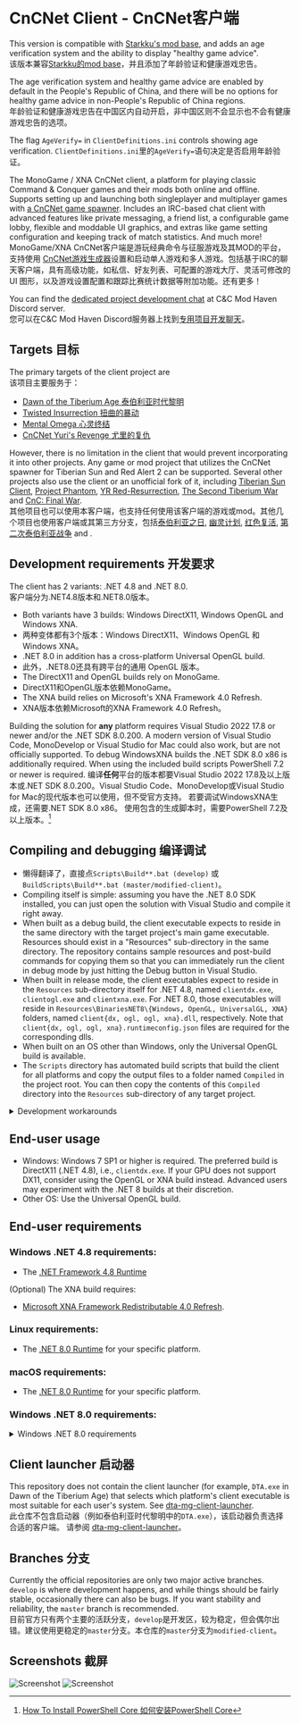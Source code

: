 # CnCNet Client - CnCNet客户端

This version is compatible with [Starkku's mod base](https://github.com/Starkku/cncnet-client-mod-base), and adds an age verification system and the ability to display "healthy game advice".  
该版本兼容[Starkku的mod base](https://github.com/Starkku/cncnet-client-mod-base)，并且添加了年龄验证和健康游戏忠告。

The age verification system and healthy game advice are enabled by default in the People's Republic of China, and there will be no options for healthy game advice in non-People's Republic of China regions.  
年龄验证和健康游戏忠告在中国区内自动开启，非中国区则不会显示也不会有健康游戏忠告的选项。

The flag `AgeVerify=` in `ClientDefinitions.ini` controls showing age verification.
`ClientDefinitions.ini`里的`AgeVerify=`语句决定是否启用年龄验证。

The MonoGame / XNA CnCNet client, a platform for playing classic Command & Conquer games and their mods both online and offline. Supports setting up and launching both singleplayer and multiplayer games with [a CnCNet game spawner](https://github.com/CnCNet/ts-patches). Includes an IRC-based chat client with advanced features like private messaging, a friend list, a configurable game lobby, flexible and moddable UI graphics, and extras like game setting configuration and keeping track of match statistics. And much more!  
MonoGame/XNA CnCNet客户端是游玩经典命令与征服游戏及其MOD的平台，支持使用 [CnCNet游戏生成器](https://github.com/CnCNet/ts-patches)设置和启动单人游戏和多人游戏。包括基于IRC的聊天客户端，具有高级功能，如私信、好友列表、可配置的游戏大厅、灵活可修改的 UI 图形，以及游戏设置配置和跟踪比赛统计数据等附加功能。还有更多！

You can find the [dedicated project development chat](https://discord.gg/M5gGdBYG5m) at C&C Mod Haven Discord server.  
您可以在C&C Mod Haven Discord服务器上找到[专用项目开发聊天](https://discord.gg/M5gGdBYG5m)。

## Targets 目标

The primary targets of the client project are  
该项目主要服务于：
* [Dawn of the Tiberium Age 泰伯利亚时代黎明](https://www.moddb.com/mods/the-dawn-of-the-tiberium-age)
* [Twisted Insurrection 扭曲的暴动](https://www.moddb.com/mods/twisted-insurrection)
* [Mental Omega 心灵终结](https://www.moddb.com/mods/mental-omega)
* [CnCNet Yuri's Revenge 尤里的复仇](https://cncnet.org/yuris-revenge)

However, there is no limitation in the client that would prevent incorporating it into other projects. Any game or mod project that utilizes the CnCNet spawner for Tiberian Sun and Red Alert 2 can be supported. Several other projects also use the client or an unofficial fork of it, including [Tiberian Sun Client](https://www.moddb.com/mods/tiberian-sun-client), [Project Phantom](https://www.moddb.com/mods/project-phantom), [YR Red-Resurrection](https://www.moddb.com/mods/yr-red-resurrection), [The Second Tiberium War](https://www.moddb.com/mods/the-second-tiberium-war) and [CnC: Final War](https://www.moddb.com/mods/cncfinalwar).  
其他项目也可以使用本客户端，也支持任何使用该客户端的游戏或mod。其他几个项目也使用客户端或其第三方分支，包括[泰伯利亚之日](https://www.moddb.com/mods/tiberian-sun-client), [幽灵计划](https://www.moddb.com/mods/project-phantom), [红色复活](https://www.moddb.com/mods/yr-red-resurrection), [第二次泰伯利亚战争](https://www.moddb.com/mods/the-second-tiberium-war) and [](https://www.moddb.com/mods/cncfinalwar).  

## Development requirements 开发要求

The client has 2 variants: .NET 4.8 and .NET 8.0.  
客户端分为.NET4.8版本和.NET8.0版本。
* Both variants have 3 builds: Windows DirectX11, Windows OpenGL and Windows XNA.
* 两种变体都有3个版本：Windows DirectX11、Windows OpenGL 和 Windows XNA。
* .NET 8.0 in addition has a cross-platform Universal OpenGL build.
* 此外，.NET8.0还具有跨平台的通用 OpenGL 版本。
* The DirectX11 and OpenGL builds rely on MonoGame.
* DirectX11和OpenGL版本依赖MonoGame。
* The XNA build relies on Microsoft's XNA Framework 4.0 Refresh.
* XNA版本依赖Microsoft的XNA Framework 4.0 Refresh。

Building the solution for **any** platform requires Visual Studio 2022 17.8 or newer and/or the .NET SDK 8.0.200. A modern version of Visual Studio Code, MonoDevelop or Visual Studio for Mac could also work, but are not officially supported.
To debug WindowsXNA builds the .NET SDK 8.0 x86 is additionally required.
When using the included build scripts PowerShell 7.2 or newer is required.
编译**任何**平台的版本都要Visual Studio 2022 17.8及以上版本或.NET SDK 8.0.200。Visual Studio Code、MonoDevelop或Visual Studio for Mac的现代版本也可以使用，但不受官方支持。
若要调试WindowsXNA生成，还需要.NET SDK 8.0 x86。
使用包含的生成脚本时，需要PowerShell 7.2及以上版本。[^install-powershell]

## Compiling and debugging 编译调试

* 懒得翻译了，直接点`Scripts\Build**.bat (develop)` 或 `BuildScripts\Build**.bat (master/modified-client)`。
* Compiling itself is simple: assuming you have the .NET 8.0 SDK installed, you can just open the solution with Visual Studio and compile it right away.
* When built as a debug build, the client executable expects to reside in the same directory with the target project's main game executable. Resources should exist in a "Resources" sub-directory in the same directory. The repository contains sample resources and post-build commands for copying them so that you can immediately run the client in debug mode by just hitting the Debug button in Visual Studio.
* When built in release mode, the client executables expect to reside in the `Resources` sub-directory itself for .NET 4.8, named `clientdx.exe`, `clientogl.exe` and `clientxna.exe`. For .NET 8.0, those executables will reside in `Resources\BinariesNET8\{Windows, OpenGL, UniversalGL, XNA}` folders, named `client{dx, ogl, ogl, xna}.dll`, respectively. Note that `client{dx, ogl, ogl, xna}.runtimeconfig.json` files are required for the corresponding dlls.
* When built on an OS other than Windows, only the Universal OpenGL build is available.
* The `Scripts` directory has automated build scripts that build the client for all platforms and copy the output files to a folder named `Compiled` in the project root. You can then copy the contents of this `Compiled` directory into the `Resources` sub-directory of any target project.

<details>
  <summary>Development workarounds</summary>

* If you switch among different solution configurations in Visual Studio (e.g. switch to `TSUniversalGLRelease` from `AresWindowsDXDebug`), especially switching between .NET 4.8 and .NET 8.0 variants, it is recommended to restart Visual Studio after switching configurations to prevent unexpected error messages. If restarting Visual Studio do not work as intended, try deleting all `obj` folders in each project. Due to the same reason, it is advised to close Visual Studio when building the client using the scripts in `Scripts` folder.
* Some dependencies are stored in `References` folder instead of the official NuGet source. This folder is also useful if you are working on modifying a dependency and debugging in your local machine without publishing the modification to NuGet. However, if you have replaced the `.(s)nupkg` files of a package, without altering the package version, be sure to remove the corresponding package from `%USERPROFILE%\.nuget\packages` folder to purge the old version. 
</details>

## End-user usage

* Windows: Windows 7 SP1 or higher is required. The preferred build is DirectX11 (.NET 4.8), i.e., `clientdx.exe`. If your GPU does not support DX11, consider using the OpenGL or XNA build instead. Advanced users may experiment with the .NET 8 builds at their discretion.
* Other OS: Use the Universal OpenGL build.

## End-user requirements

### Windows .NET 4.8 requirements:

* The [.NET Framework 4.8 Runtime](https://dotnet.microsoft.com/en-us/download/dotnet-framework/thank-you/net48-web-installer)

(Optional) The XNA build requires:
* [Microsoft XNA Framework Redistributable 4.0 Refresh](https://www.microsoft.com/en-us/download/details.aspx?id=27598).

### Linux requirements:

* The [.NET 8.0 Runtime](https://dotnet.microsoft.com/en-us/download/dotnet/8.0/runtime?initial-os=linux) for your specific platform.

### macOS requirements:

* The [.NET 8.0 Runtime](https://dotnet.microsoft.com/en-us/download/dotnet/8.0/runtime?initial-os=macos) for your specific platform.

### Windows .NET 8.0 requirements:

<details>
  <summary>Windows .NET 8.0 requirements</summary>

* The [.NET 8.0 Desktop Runtime](https://dotnet.microsoft.com/en-us/download/dotnet/8.0/runtime?initial-os=windows) for your specific platform.

(Optional) The XNA build requires:
* [Microsoft XNA Framework Redistributable 4.0 Refresh](https://www.microsoft.com/en-us/download/details.aspx?id=27598).
* [.NET 8.0 Desktop Runtime x86](https://dotnet.microsoft.com/en-us/download/dotnet/thank-you/runtime-desktop-8.0.0-windows-x86-installer).

Windows 7 SP1 and Windows 8.x additionally require:
* Microsoft Visual C++ 2015-2019 Redistributable [64-bit](https://aka.ms/vs/16/release/vc_redist.x64.exe) / [32-bit](https://aka.ms/vs/16/release/vc_redist.x86.exe).

Windows 7 SP1 additionally requires:
* KB3063858 [64-bit](https://www.microsoft.com/download/details.aspx?id=47442) / [32-bit](https://www.microsoft.com/download/details.aspx?id=47409).
</details>

## Client launcher 启动器

This repository does not contain the client launcher (for example, `DTA.exe` in Dawn of the Tiberium Age) that selects which platform's client executable is most suitable for each user's system.
See [dta-mg-client-launcher](https://github.com/CnCNet/dta-mg-client-launcher).  
此仓库不包含启动器（例如泰伯利亚时代黎明中的`DTA.exe`），该启动器负责选择合适的客户端。
请参阅 [dta-mg-client-launcher](https://github.com/CnCNet/dta-mg-client-launcher)。

## Branches 分支

Currently the official repositories are only two major active branches. `develop` is where development happens, and while things should be fairly stable, occasionally there can also be bugs. If you want stability and reliability, the `master` branch is recommended.  
目前官方只有两个主要的活跃分支，`develop`是开发区，较为稳定，但会偶尔出错。建议使用更稳定的`master`分支。本仓库的`master`分支为`modified-client`。

## Screenshots 截屏

![Screenshot](cncnetchatlobby.png?raw=true "CnCNet IRC Chat Lobby 聊天大厅")
![Screenshot](cncnetgamelobby.png?raw=true "CnCNet Game Lobby 游戏大厅")


[^install-powershell]: [How To Install PowerShell Core 如何安装PowerShell Core](https://learn.microsoft.com/powershell/scripting/install/installing-powershell-on-windows)
